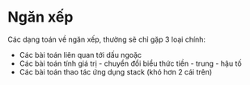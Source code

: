 # Ngăn xếp

Các dạng toán về ngăn xếp, thường sẽ chỉ gặp 3 loại chính:
- Các bài toán liên quan tới dấu ngoặc
- Các bài toán tính giá trị - chuyển đổi biểu thức tiền - trung - hậu tố
- Các bài toán thao tác ứng dụng stack (khó hơn 2 cái trên)

  
